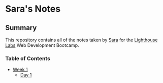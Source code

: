# Sara's Notes
## Summary
This repository contains all of the notes taken by [Sara](https://github.com) for the [Lighthouse Labs](https://www.lighthouselabs.ca/) Web Development Bootcamp.
### Table of Contents
* [Week 1](/Week_1)
  * [Day 1](/Week_1/Day_1)
